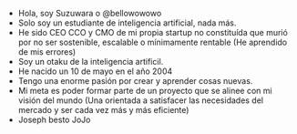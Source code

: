 - Hola, soy Suzuwara o  @bellowowowo 
- Solo soy un estudiante de inteligencia artificial, nada más.
- He sido CEO CCO y CMO de mi propia startup no constituída que murió por no ser sostenible, escalable o mínimamente rentable (He aprendido de mis errores)
- Soy un otaku de la inteligencia artificil.
- He nacido un 10 de mayo en el año 2004
- Tengo una enorme pasión por crear y aprender cosas nuevas.
- Mi meta es poder formar parte de un proyecto que se alinee con mi visión del mundo (Una orientada a satisfacer las necesidades del mercado y ser cada vez más y más eficiente)
- Joseph besto JoJo

<!---
bellowowowo/bellowowowo is a ✨ special ✨ repository because its `README.md` (this file) appears on your GitHub profile.
You can click the Preview link to take a look at your changes.
--->
